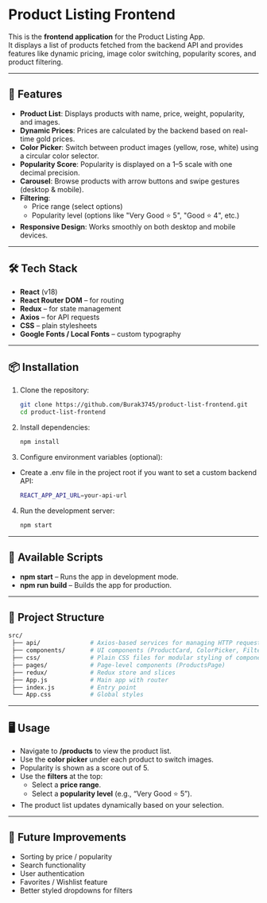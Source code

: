 # Product Listing Frontend

This is the **frontend application** for the Product Listing App.  
It displays a list of products fetched from the backend API and provides features like dynamic pricing, image color switching, popularity scores, and product filtering.

---

## 🚀 Features

- **Product List**: Displays products with name, price, weight, popularity, and images.  
- **Dynamic Prices**: Prices are calculated by the backend based on real-time gold prices.  
- **Color Picker**: Switch between product images (yellow, rose, white) using a circular color selector.  
- **Popularity Score**: Popularity is displayed on a 1–5 scale with one decimal precision.  
- **Carousel**: Browse products with arrow buttons and swipe gestures (desktop & mobile).  
- **Filtering**:  
  - Price range (select options)  
  - Popularity level (options like "Very Good ⭐ 5", "Good ⭐ 4", etc.)  
- **Responsive Design**: Works smoothly on both desktop and mobile devices.

---

## 🛠️ Tech Stack

- **React** (v18)  
- **React Router DOM** – for routing  
- **Redux** – for state management  
- **Axios** – for API requests  
- **CSS** – plain stylesheets  
- **Google Fonts / Local Fonts** – custom typography  

---

## 📦 Installation

1. Clone the repository:
   ```bash
   git clone https://github.com/Burak3745/product-list-frontend.git 
   cd product-list-frontend

2. Install dependencies:
   ```bash
   npm install

3. Configure environment variables (optional):
- Create a .env file in the project root if you want to set a custom backend API:
  ```bash
  REACT_APP_API_URL=your-api-url

4. Run the development server:
   ```bash
   npm start

---

## 📜 Available Scripts

- **npm start** – Runs the app in development mode.
- **npm run build** – Builds the app for production.

---

## 📂 Project Structure

  ```bash
  src/
   ├── api/              # Axios-based services for managing HTTP requests (fetching data, posting, etc.)
   ├── components/       # UI components (ProductCard, ColorPicker, Filters, etc.)
   ├── css/              # Plain CSS files for modular styling of components (excluding App.css)
   ├── pages/            # Page-level components (ProductsPage)
   ├── redux/            # Redux store and slices
   ├── App.js            # Main app with router
   ├── index.js          # Entry point
   └── App.css           # Global styles
  ```

---

## 🖥️ Usage

- Navigate to **/products** to view the product list.
- Use the **color picker** under each product to switch images.
- Popularity is shown as a score out of 5.
- Use the **filters** at the top:
  - Select a **price range**.
  - Select a **popularity level** (e.g., “Very Good ⭐ 5”).
- The product list updates dynamically based on your selection.

---

## 🚀 Future Improvements

- Sorting by price / popularity
- Search functionality
- User authentication
- Favorites / Wishlist feature
- Better styled dropdowns for filters
